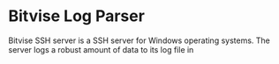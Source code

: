 # Bitvise Log Parser
Bitvise SSH server is a SSH server for Windows operating systems. The server logs a robust amount of data to its log file in 
